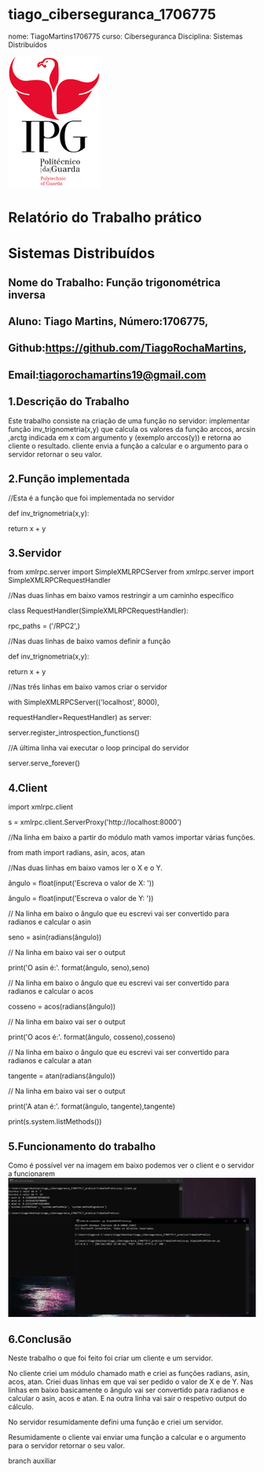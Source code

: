 ﻿# tiago_ciberseguranca_1706775
nome: TiagoMartins1706775
curso: Ciberseguranca 
Disciplina: Sistemas Distribuídos

![alt text](./imagens/IPG.png)

# Relatório do Trabalho prático
# Sistemas Distribuídos

## Nome do Trabalho: Função trigonométrica inversa



## Aluno: Tiago Martins, Número:1706775,
## Github:https://github.com/TiagoRochaMartins, 
## Email:tiagorochamartins19@gmail.com

## 1.Descrição do Trabalho
Este trabalho consiste na criação de uma função no servidor: implementar função inv_trignometria(x,y) que calcula os valores da função arccos, arcsin ,arctg 
indicada em x com argumento y (exemplo arccos(y)) e retorna ao cliente o resultado. 
cliente envia a função a calcular e o argumento para o servidor retornar o seu valor. 

## 2.Função implementada	
  //Esta é a função que foi implementada no servidor
  <p >def inv_trignometria(x,y):</p>
    <p >return x + y</p> 

## 3.Servidor	

from xmlrpc.server import SimpleXMLRPCServer
from xmlrpc.server import SimpleXMLRPCRequestHandler

//Nas duas linhas em baixo vamos restringir a um caminho específico
<p >class RequestHandler(SimpleXMLRPCRequestHandler):</p>
    <p >rpc_paths = ('/RPC2',)</p>

//Nas duas linhas de baixo vamos definir a função
<p >def inv_trignometria(x,y):</p>
   <p >return x + y</p>    

//Nas três linhas em baixo vamos criar o servidor
<p >with SimpleXMLRPCServer(('localhost', 8000),</p>
                       <p >requestHandler=RequestHandler) as server:</p>
    <p >server.register_introspection_functions()</p>

//A última linha vai executar o loop principal do servidor
    <p >server.serve_forever()</p>

## 4.Client	

<p >import xmlrpc.client</p>

<p >s = xmlrpc.client.ServerProxy('http://localhost:8000')</p>

//Na linha em baixo a partir do módulo math vamos importar várias funções.
<p >from math import radians, asin, acos, atan</p>

//Nas duas linhas em baixo vamos ler o X e o Y.
<p >ângulo = float(input('Escreva o valor de X: '))</p>
<p >ângulo = float(input('Escreva o valor de Y: '))</p>

// Na linha em baixo o ângulo que eu escrevi vai ser convertido para radianos e calcular o asin
<p >seno = asin(radians(ângulo))</p>
// Na linha em baixo vai ser o output
<p >print('O asin é:'. format(ângulo, seno),seno)</p>
// Na linha em baixo o ângulo que eu escrevi vai ser convertido para radianos e calcular o acos
<p >cosseno = acos(radians(ângulo))</p>
// Na linha em baixo vai ser o output
<p >print('O acos é:'. format(ângulo, cosseno),cosseno)</p>
// Na linha em baixo o ângulo que eu escrevi vai ser convertido para radianos e calcular a atan
<p >tangente = atan(radians(ângulo))</p>
// Na linha em baixo vai ser o output
<p >print('A atan é:'. format(ângulo, tangente),tangente)</p>

<p >print(s.system.listMethods())</p>

## 5.Funcionamento do trabalho	
Como é possível ver na imagem em baixo podemos ver o client e o servidor a funcionarem
![alt text](./Afuncionar.PNG)
## 6.Conclusão
<p >Neste trabalho o que foi feito foi criar um cliente e um servidor.</p>
<p >No cliente criei um módulo chamado math e criei as funções radians, asin, acos, atan.
Criei duas linhas em que vai ser pedido o valor de X e de Y.
Nas linhas em baixo basicamente o ângulo vai ser convertido para radianos e calcular o asin, acos e atan.
E na outra linha vai sair o respetivo output do cálculo.</p>
<p >No servidor resumidamente defini uma função e criei um servidor.</p>
<p >Resumidamente o cliente vai enviar uma função a calcular e o argumento para o servidor retornar o seu valor.</p>





branch auxiliar


